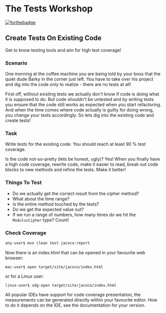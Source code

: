 # The Tests Workshop

[![forthebadge](https://forthebadge.com/images/badges/gluten-free.svg)](https://forthebadge.com)

## Create Tests On Existing Code

Get to know testing tools and aim for high test coverage!

### Scenario

One morning at the coffee machine you are being told by your boss that the quiet dude Barky in the corner just left. You have to take over his project and dig into the code only to realize - there are no tests at all!

First off, without existing tests we actually don't know if code is doing what it is supposed to do. But code shouldn't be untested and by writing tests you ensure that the code still works as expected when you start refactoring. And when the time comes where code actually is guilty for doing wrong, you change your tests accordingly. So lets dig into the existing code and create tests!

### Task

Write tests for the existing code. You should reach at least 90 % test coverage.

Is the code not-so-pretty (lets be honest, ugly)? Yes! When you finally have a high code coverage, rewrite code, make it easier to read, break out code blocks to new methods and refine the tests. Make it better!


### Things To Test

- Do we actually get the correct result from the cipher method?
- What about the time range?
- Is the entire method touched by the tests?
- Do we get the expected value out?
- If we run a range of numbers, how many times do we hit the `ModulusCipher` type? Count!


### Check Coverage

```bash
any-user$ mvn clean test jacoco:report
```

Now there is an index.html that can be opened in your favourite web browser:

```
mac-user$ open target/site/jacoco/index.html
```

or for a Linux user:

```
linux-user$ xdg-open target/site/jacoco/index.html
```

All popular IDEs have support for code coverage presentation, the measurements can be generated directly within your favourite editor. How to do it depends on the IDE, see the documentation for your version.
